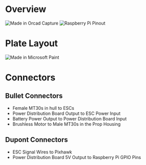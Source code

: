 # Overview
![Made in Orcad Capture][1]
![Raspberry Pi Pinout][2]

# Plate Layout
![Made in Microsoft Paint][3]

# Connectors
## Bullet Connectors
* Female MT30s in hull to ESCs
* Power Distribution Board Output to ESC Power Input
* Battery Power Output to Power Distribution Board Input
* Brushless Motor to Male MT30s in the Prop Housing

## Dupont Connectors
* ESC Signal Wires to Pixhawk
* Power Distribution Board 5V Output to Raspberry Pi GPIO Pins


[1]: https://github.com/chachmu/SwimmingSwarm/blob/master/Documentation/Images/Final%20Electrical%20Schematic.png?raw=true
[2]: https://www.jameco.com/Jameco/workshop/circuitnotes/raspberry_pi_circuit_note_fig2a.jpg
[3]: https://github.com/chachmu/SwimmingSwarm/blob/master/Documentation/Images/Masterpiece.png?raw=true
